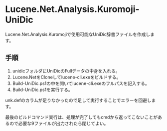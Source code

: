 # Lucene.Net.Analysis.Kuromoji-UniDic
Lucene.Net.Analysis.Kuromojiで使用可能なUniDic辞書ファイルを作成します。

## 手順

1. unidicフォルダにUniDicのFullデータの中身を入れる。
2. Lucene.NetをCloneしてlucene-cli.exeをビルドする。
3. Build-UniDic.ps1の中を開いてlucene-cli.exeのフルパスを記入する。
4. Build-UniDic.ps1を実行する。

unk.defのカラムが足りなかったので足して実行することでエラーを回避します。

最後のビルドコマンド実行は、処理が完了してもcmdから返ってこないことがあるので必要な9ファイルが出力されたら閉じてよい。
